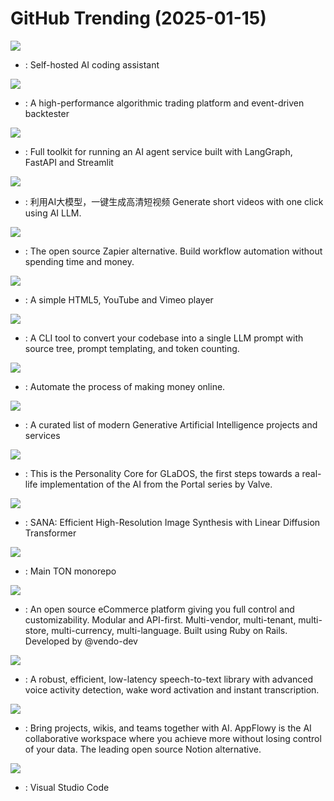 # GitHub Trending (2025-01-15)

![](https://img.shields.io/badge/Rust-New%201-green?style=flat-square&logo=appveyor)
- [](https://github.comundefined): Self-hosted AI coding assistant

![](https://img.shields.io/badge/Python-New%20391-green?style=flat-square&logo=appveyor)
- [](https://github.comundefined): A high-performance algorithmic trading platform and event-driven backtester

![](https://img.shields.io/badge/Python-New%20193-green?style=flat-square&logo=appveyor)
- [](https://github.comundefined): Full toolkit for running an AI agent service built with LangGraph, FastAPI and Streamlit

![](https://img.shields.io/badge/Python-New%20240-green?style=flat-square&logo=appveyor)
- [](https://github.comundefined): 利用AI大模型，一键生成高清短视频 Generate short videos with one click using AI LLM.

![](https://img.shields.io/badge/JavaScript-New%20264-green?style=flat-square&logo=appveyor)
- [](https://github.comundefined): The open source Zapier alternative. Build workflow automation without spending time and money.

![](https://img.shields.io/badge/JavaScript-New%20171-green?style=flat-square&logo=appveyor)
- [](https://github.comundefined): A simple HTML5, YouTube and Vimeo player

![](https://img.shields.io/badge/Rust-New%2082-green?style=flat-square&logo=appveyor)
- [](https://github.comundefined): A CLI tool to convert your codebase into a single LLM prompt with source tree, prompt templating, and token counting.

![](https://img.shields.io/badge/Python-New%20535-green?style=flat-square&logo=appveyor)
- [](https://github.comundefined): Automate the process of making money online.

![](https://img.shields.io/badge/none-New%2085-green?style=flat-square&logo=appveyor)
- [](https://github.comundefined): A curated list of modern Generative Artificial Intelligence projects and services

![](https://img.shields.io/badge/Python-New%20228-green?style=flat-square&logo=appveyor)
- [](https://github.comundefined): This is the Personality Core for GLaDOS, the first steps towards a real-life implementation of the AI from the Portal series by Valve.

![](https://img.shields.io/badge/Python-New%20165-green?style=flat-square&logo=appveyor)
- [](https://github.comundefined): SANA: Efficient High-Resolution Image Synthesis with Linear Diffusion Transformer

![](https://img.shields.io/badge/C%2B%2B-New%2013-green?style=flat-square&logo=appveyor)
- [](https://github.comundefined): Main TON monorepo

![](https://img.shields.io/badge/Ruby-New%2057-green?style=flat-square&logo=appveyor)
- [](https://github.comundefined): An open source eCommerce platform giving you full control and customizability. Modular and API-first. Multi-vendor, multi-tenant, multi-store, multi-currency, multi-language. Built using Ruby on Rails. Developed by @vendo-dev

![](https://img.shields.io/badge/Python-New%20110-green?style=flat-square&logo=appveyor)
- [](https://github.comundefined): A robust, efficient, low-latency speech-to-text library with advanced voice activity detection, wake word activation and instant transcription.

![](https://img.shields.io/badge/Dart-New%20224-green?style=flat-square&logo=appveyor)
- [](https://github.comundefined): Bring projects, wikis, and teams together with AI. AppFlowy is the AI collaborative workspace where you achieve more without losing control of your data. The leading open source Notion alternative.

![](https://img.shields.io/badge/TypeScript-New%2043-green?style=flat-square&logo=appveyor)
- [](https://github.comundefined): Visual Studio Code

